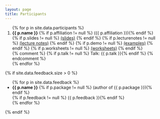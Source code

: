 ```yaml
---
layout: page
title: Participants
---
```


<ol>
{% for p in site.data.participants %}
  <li>
    <strong>{{ p.name }}</strong>
    {% if p.affiliation != null %} ({{ p.affiliation }}){% endif %}
    {% if p.slides != null %} <a href="../talks/{{ p.slides }}">(slides)</a> {% endif %}
    {% if p.lecturenotes != null %} <a href="../talks/{{ p.lecturenotes }}">(lecture notes)</a> {% endif %}
    {% if p.demo != null %} <a href="../talks/{{ p.demo }}">(examples)</a> {% endif %}
    {% if p.worksheets != null %} <a href="{{ p.worksheets }}">(worksheets)</a> {% endif %}
    <br/>
    {% comment %}
      {% if p.talk != null %} Talk: {{ p.talk }}{% endif %}
    {% endcomment %}
  </li>
{% endfor %}
</ol>

{% if site.data.feedback.size > 0 %}

<ul>
{% for p in site.data.feedback %}
  <li>
    <strong>{{ p.name }}</strong>
    {% if p.package != null %} (author of {{ p.package }}){% endif %}
    <br/>
    {% if p.feedback != null %} {{ p.feedback }}{% endif %}
  </li>
{% endfor %}
</ul>

{% endif %}
